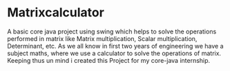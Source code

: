 # Matrixcalculator
A basic core java project using swing which helps to solve the operations performed in matrix like Matrix multiplication, Scalar multiplication, Determinant, etc.
As we all know in first two years of engineering we have a subject maths, where we use a calculator to solve the operations of matrix. Keeping thus un mind i created this Project for my core-java internship.
